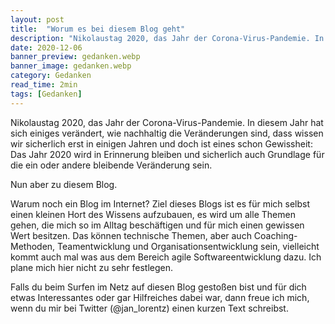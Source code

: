 ```yaml
---
layout: post
title:  "Worum es bei diesem Blog geht"
description: "Nikolaustag 2020, das Jahr der Corona-Virus-Pandemie. In diesem Jahr..."
date: 2020-12-06
banner_preview: gedanken.webp
banner_image: gedanken.webp
category: Gedanken
read_time: 2min
tags: [Gedanken]
---
```


Nikolaustag 2020, das Jahr der Corona-Virus-Pandemie. In diesem Jahr hat sich einiges verändert, wie nachhaltig die Veränderungen sind, dass wissen wir sicherlich erst in einigen Jahren und doch ist eines schon Gewissheit: Das Jahr 2020 wird in Erinnerung bleiben und sicherlich auch Grundlage für die ein oder andere bleibende Veränderung sein.

Nun aber zu diesem Blog.

Warum noch ein Blog im Internet? Ziel dieses Blogs ist es für mich selbst einen kleinen Hort des Wissens aufzubauen, es wird um alle Themen gehen, die mich so im Alltag beschäftigen und für mich einen gewissen Wert besitzen. Das können technische Themen, aber auch Coaching-Methoden, Teamentwicklung und Organisationsentwicklung sein, vielleicht kommt auch mal was aus dem Bereich agile Softwareentwicklung dazu. Ich plane mich hier nicht zu sehr festlegen.

Falls du beim Surfen im Netz auf diesen Blog gestoßen bist und für dich etwas Interessantes oder gar Hilfreiches dabei war, dann freue ich mich, wenn du mir bei Twitter (@jan_lorentz) einen kurzen Text schreibst.